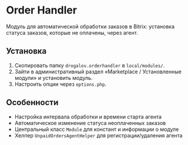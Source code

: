 # Order Handler

Модуль для автоматической обработки заказов в Bitrix: установка статуса заказов, которые не оплачены, через агент.

## Установка

1. Скопировать папку `drogalov.orderhandler` в `local/modules/`.
2. Зайти в административный раздел «Marketplace / Установленные модули» и установить модуль.
3. Настроить опции через `options.php`.

## Особенности

- Настройка интервала обработки и времени старта агента
- Автоматическое изменение статуса неоплаченных заказов
- Центральный класс `Module` для констант и информации о модуле
- Хелпер `UnpaidOrdersAgentHelper` для регистрации/удаления агента